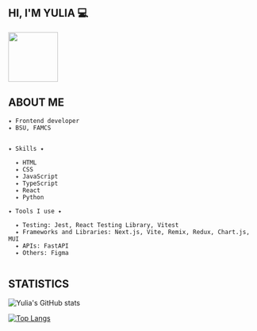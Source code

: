 ## HI, I'M YULIA 💻
<img src="https://i.giphy.com/media/eNAsjO55tPbgaor7ma/200w.webp" width="100">

## ABOUT ME
```
✦ Frontend developer
✦ BSU, FAMCS


✦ Skills ✦

  ✦ HTML
  ✦ CSS
  ✦ JavaScript
  ✦ TypeScript
  ✦ React
  ✦ Python

✦ Tools I use ✦

  ✦ Testing: Jest, React Testing Library, Vitest
  ✦ Frameworks and Libraries: Next.js, Vite, Remix, Redux, Chart.js, MUI
  ✦ APIs: FastAPI
  ✦ Others: Figma
  
```

## STATISTICS
![Yulia's GitHub stats](https://github-readme-stats.vercel.app/api?username=yuliaraitsyna&show_icons=true&bg_color=ffffff)

[![Top Langs](https://github-readme-stats.vercel.app/api/top-langs/?username=yuliaraitsyna&layout=compact&theme=vision-friendly-light)](https://github.com/anuraghazra/github-readme-stats)
